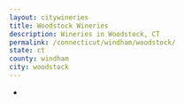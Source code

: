```yaml
---
layout: citywineries
title: Woodstock Wineries
description: Wineries in Woodstock, CT
permalink: /connecticut/windham/woodstock/
state: ct
county: windham
city: woodstock
---
```

-
